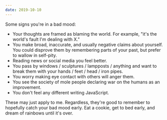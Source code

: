 ```yaml
---
date: 2019-10-10
---
```


Some signs you're in a bad mood:

* Your thoughts are framed as blaming the world. For example, "it's the world's fault I'm dealing with X."
* You make broad, inaccurate, and usually negative claims about yourself. You could disprove them by remembering parts of your past, but prefer to wallow in self-pity.
* Reading news or social media you feel better.
* You pass by windows / sculptures / lampposts / anything and want to break them with your hands / feet / head / iron pipes.
* You worry making eye contact with others will anger them.
* You see the society of mole people declaring war on the humans as an improvement.
* You don't feel any different writing JavaScript.

These may just apply to me. Regardless, they're good to remember to hopefully catch your bad mood early. Eat a cookie, get to bed early, and dream of rainbows until it's over.
